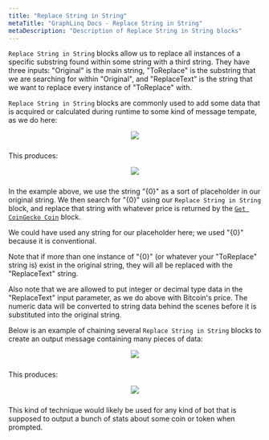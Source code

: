 ```yaml
---
title: "Replace String in String"
metaTitle: "GraphLinq Docs - Replace String in String"
metaDescription: "Description of Replace String in String blocks"
---
```

`Replace String in String` blocks allow us to replace all instances of a specific substring found within some string with a third string. They have three inputs: "Original" is the main string, "ToReplace" is the substring that we are searching for within "Original", and "ReplaceText" is the string that we want to replace every instance of "ToReplace" with. <p/>
`Replace String in String` blocks are commonly used to add some data that is acquired or calculated during runtime to some kind of message tempate, as we do here:<p/>
<center>
<img src="https://i.imgur.com/Cvk90bE.png"
     style="margin-bottom:10px;" />
</center>

This produces: <p/>
<center>
<img src="https://i.imgur.com/OaRaiwY.png"
     style="margin-bottom:10px;" />
</center>

In the example above, we use the string "{0}" as a sort of placeholder in our original string. We then search for "{0}" using our `Replace String in String` block, and replace that string with whatever price is returned by the <a href="/blockTypes/29-coinGecko/1-getCoinGeckoCoin"> `Get CoinGecko Coin`</a> block.<p/>
We could have used any string for our placeholder here; we used "{0}" because it is conventional.<p/>
Note that if more than one instance of "{0}" (or whatever your "ToReplace" string is) exist in the original string, they will all be replaced with the "ReplaceText" string.<p/>
Also note that we are allowed to put integer or decimal type data in the "ReplaceText" input parameter, as we do above with Bitcoin's price. The numeric data will be converted to string data behind the scenes before it is substituted into the original string.<p/>
Below is an example of chaining several `Replace String in String` blocks to create an output message containing many pieces of data:<p/>
<center>
<img src="https://i.imgur.com/uf0xw8a.png"
     style="margin-bottom:10px;" />
</center>

This produces: <p/>
<center>
<img src="https://i.imgur.com/SristQQ.png"
     style="margin-bottom:10px;" />
</center>

This kind of technique would likely be used for any kind of bot that is supposed to output a bunch of stats about some coin or token when prompted.
